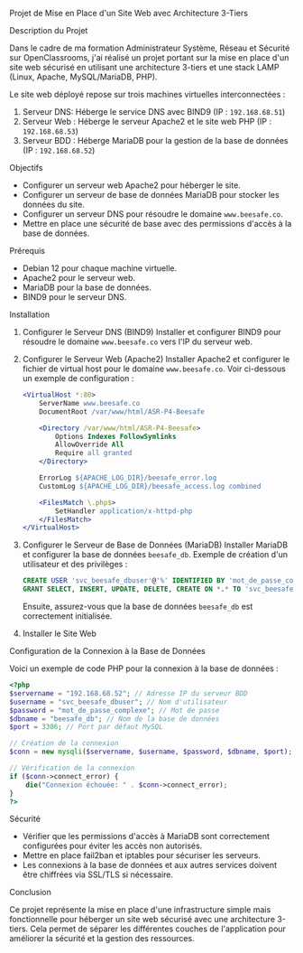 

Projet de Mise en Place d'un Site Web avec Architecture 3-Tiers

Description du Projet

Dans le cadre de ma formation Administrateur Système, Réseau et Sécurité sur OpenClassrooms, j'ai réalisé un projet portant sur la mise en place d'un site web sécurisé en utilisant une architecture 3-tiers et une stack LAMP (Linux, Apache, MySQL/MariaDB, PHP).

Le site web déployé repose sur trois machines virtuelles interconnectées :

1. Serveur DNS: Héberge le service DNS avec BIND9 (IP : `192.168.68.51`)
2. Serveur Web : Héberge le serveur Apache2 et le site web PHP (IP : `192.168.68.53`)
3. Serveur BDD : Héberge MariaDB pour la gestion de la base de données (IP : `192.168.68.52`)

Objectifs

* Configurer un serveur web Apache2 pour héberger le site.
* Configurer un serveur de base de données MariaDB pour stocker les données du site.
* Configurer un serveur DNS pour résoudre le domaine `www.beesafe.co`.
* Mettre en place une sécurité de base avec des permissions d'accès à la base de données.


 Prérequis

* Debian 12 pour chaque machine virtuelle.
* Apache2 pour le serveur web.
* MariaDB pour la base de données.
* BIND9 pour le serveur DNS.

 Installation

1. Configurer le Serveur DNS (BIND9)
   Installer et configurer BIND9 pour résoudre le domaine `www.beesafe.co` vers l'IP du serveur web.

2. Configurer le Serveur Web (Apache2)
   Installer Apache2 et configurer le fichier de virtual host pour le domaine `www.beesafe.co`. Voir ci-dessous un exemple de configuration :

   ```apache
   <VirtualHost *:80>
       ServerName www.beesafe.co
       DocumentRoot /var/www/html/ASR-P4-Beesafe

       <Directory /var/www/html/ASR-P4-Beesafe>
           Options Indexes FollowSymlinks
           AllowOverride All
           Require all granted
       </Directory>

       ErrorLog ${APACHE_LOG_DIR}/beesafe_error.log
       CustomLog ${APACHE_LOG_DIR}/beesafe_access.log combined

       <FilesMatch \.php$>
           SetHandler application/x-httpd-php
       </FilesMatch>
   </VirtualHost>
   ```

3. Configurer le Serveur de Base de Données (MariaDB)
   Installer MariaDB et configurer la base de données `beesafe_db`. Exemple de création d'un utilisateur et des privilèges :

   ```sql
   CREATE USER 'svc_beesafe_dbuser'@'%' IDENTIFIED BY 'mot_de_passe_complexe';
   GRANT SELECT, INSERT, UPDATE, DELETE, CREATE ON *.* TO 'svc_beesafe_dbuser'@'%';
   ```

   Ensuite, assurez-vous que la base de données `beesafe_db` est correctement initialisée.

4. Installer le Site Web

 Configuration de la Connexion à la Base de Données

Voici un exemple de code PHP pour la connexion à la base de données :

```php
<?php
$servername = "192.168.68.52"; // Adresse IP du serveur BDD
$username = "svc_beesafe_dbuser"; // Nom d'utilisateur
$password = "mot_de_passe_complexe"; // Mot de passe
$dbname = "beesafe_db"; // Nom de la base de données
$port = 3306; // Port par défaut MySQL

// Création de la connexion
$conn = new mysqli($servername, $username, $password, $dbname, $port);

// Vérification de la connexion
if ($conn->connect_error) {
    die("Connexion échouée: " . $conn->connect_error);
}
?>
```

Sécurité

* Vérifier que les permissions d'accès à MariaDB sont correctement configurées pour éviter les accès non autorisés.
* Mettre en place fail2ban et iptables pour sécuriser les serveurs.
* Les connexions à la base de données et aux autres services doivent être chiffrées via SSL/TLS si nécessaire.

 Conclusion

Ce projet représente la mise en place d'une infrastructure simple mais fonctionnelle pour héberger un site web sécurisé avec une architecture 3-tiers. Cela permet de séparer les différentes couches de l'application pour améliorer la sécurité et la gestion des ressources.




